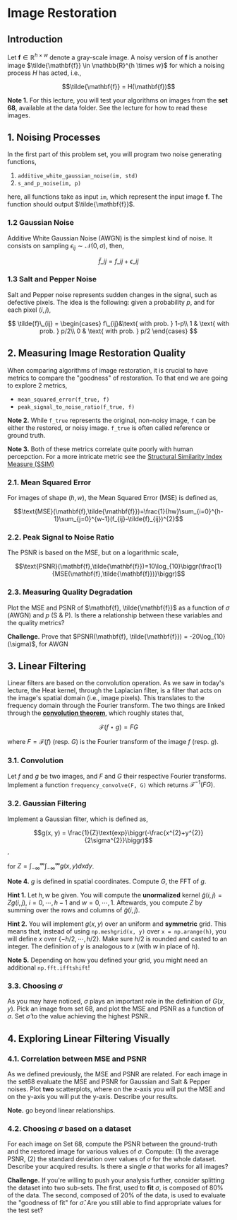 # Image Restoration

## Introduction

Let $\mathbf{f} \in \mathbb{R}^{h \times w}$ denote a gray-scale image. A noisy version of $\mathbf{f}$ is another image $\tilde{\mathbf{f}} \in \mathbb{R}^{h \times w}$ for which a noising process $H$ has acted, i.e.,

$$\tilde{\mathbf{f}} = H(\mathbf{f})$$

__Note 1.__ For this lecture, you will test your algorithms on images from the __set 68__, available at the data folder. See the lecture for how to read these images.

## 1. Noising Processes

In the first part of this problem set, you will program two noise generating functions,

1. ```additive_white_gaussian_noise(im, std)```
2. ```s_and_p_noise(im, p)```

here, all functions take as input ```im```, which represent the input image $\mathbf{f}$. The function should output $\tilde{\mathbf{f}}$.

### 1.2 Gaussian Noise

Additive White Gaussian Noise (AWGN) is the simplest kind of noise. It consists on sampling $\epsilon_{ij} \sim \mathcal{N}(0, \sigma)$, then,

$$\tilde{f}\_{ij} = f\_{ij} + \epsilon\_{ij}$$

### 1.3 Salt and Pepper Noise

Salt and Pepper noise represents sudden changes in the signal, such as defective pixels. The idea is the following: given a probability $p$, and for each pixel $(i, j)$,

$$
\tilde{f}\_{ij} = \begin{cases}
f\_{ij}&\text{ with prob. } 1-p\\
1 & \text{ with prob. } p/2\\
0 & \text{ with prob. } p/2
\end{cases}
$$

## 2. Measuring Image Restoration Quality

When comparing algorithms of image restoration, it is crucial to have metrics to compare the "goodness" of restoration. To that end we are going to explore 2 metrics,

- ```mean_squared_error(f_true, f)```
- ```peak_signal_to_noise_ratio(f_true, f)```

__Note 2.__ While ```f_true``` represents the original, non-noisy image, ```f``` can be either the restored, or noisy image. ```f_true``` is often called reference or ground truth.

__Note 3.__ Both of these metrics correlate quite poorly with human percepction. For a more intricate metric see the [Structural Similarity Index Measure (SSIM)](https://en.wikipedia.org/wiki/Structural_similarity)

### 2.1. Mean Squared Error

For images of shape $(h,w)$, the Mean Squared Error (MSE) is defined as,

$$\text{MSE}(\mathbf{f},\tilde{\mathbf{f}})=\frac{1}{hw}\sum_{i=0}^{h-1}\sum_{j=0}^{w-1}(f_{ij}-\tilde{f}_{ij})^{2}$$

### 2.2. Peak Signal to Noise Ratio

The PSNR is based on the MSE, but on a logarithmic scale,

$$\text{PSNR}(\mathbf{f},\tilde{\mathbf{f}})=10\log_{10}\biggr(\frac{1}{MSE(\mathbf{f},\tilde{\mathbf{f}})}\biggr)$$

### 2.3. Measuring Quality Degradation

Plot the MSE and PSNR of $\mathbf{f}, \tilde{\mathbf{f}}$ as a function of $\sigma$ (AWGN) and $p$ (S & P). Is there a relationship between these variables and the quality metrics?

__Challenge.__ Prove that $PSNR(\mathbf{f}, \tilde{\mathbf{f}}) = -20\log_{10}(\sigma)$, for AWGN

## 3. Linear Filtering

Linear filters are based on the convolution operation. As we saw in today's lecture, the Heat kernel, through the Laplacian filter, is a filter that acts on the image's spatial domain (i.e., image pixels). This translates to the frequency domain through the Fourier transform. The two things are linked through the [__convolution theorem__](https://en.wikipedia.org/wiki/Convolution_theorem), which roughly states that,

$$\mathcal{F}(f \star g) = FG$$

where $F = \mathcal{F}(f)$ (resp. $G$) is the Fourier transform of the image $f$ (resp. $g$).

### 3.1. Convolution

Let $f$ and $g$ be two images, and $F$ and $G$ their respective Fourier transforms. Implement a function ```frequency_convolve(F, G)``` which returns $\mathcal{F}^{-1}(FG)$.

### 3.2. Gaussian Filtering

Implement a Gaussian filter, which is defined as,

$$g(x, y) = \frac{1}{Z}\text{exp}\biggr(-\frac{x^{2}+y^{2}}{2\sigma^{2}}\biggr)$$,

for $Z = \int_{-\infty}^{\infty}\int_{-\infty}^{\infty}g(x, y)dxdy$.

__Note 4.__ $g$ is defined in spatial coordinates. Compute $G$, the FFT of $g$.

__Hint 1.__ Let $h, w$ be given. You will compute the __unormalized__ kernel $\tilde{g}(i,j)=Zg(i,j)$, $i=0,\cdots,h-1$ and $w=0,\cdots,1$. Aftewards, you compute $Z$ by summing over the rows and columns of $\tilde{g}(i,j)$.

__Hint 2.__ You will implement $g(x, y)$ over an uniform and __symmetric__ grid. This means that, instead of using ```np.meshgrid(x, y)``` over ```x = np.arange(h)```, you will define $x$ over $\{-h/2,\cdots,h/2\}$. Make sure $h / 2$ is rounded and casted to an integer. The definition of $y$ is analogous to $x$ (with $w$ in place of $h$).

__Note 5.__ Depending on how you defined your grid, you might need an additional ```np.fft.ifftshift```!

### 3.3. Choosing $\sigma$

As you may have noticed, $\sigma$ plays an important role in the definition of $G(x, y)$. Pick an image from set 68, and plot the MSE and PSNR as a function of $\sigma$. Set $\hat{\sigma}$ to the value achieving the highest PSNR..

## 4. Exploring Linear Filtering Visually

### 4.1. Correlation between MSE and PSNR

As we defined previously, the MSE and PSNR are related. For each image in the set68 evaluate the MSE and PSNR for Gaussian and Salt & Pepper noises. Plot __two__ scatterplots, where on the x-axis you will put the MSE and on the y-axis you will put the y-axis. Describe your results.

__Note.__ go beyond linear relationships.

### 4.2. Choosing $\sigma$ based on a dataset

For each image on Set 68, compute the PSNR between the ground-truth and the restored image for various values of $\sigma$. Compute: (1) the average PSNR, (2) the standard deviation over values of $\sigma$ for the whole dataset. Describe your acquired results. Is there a single $\sigma$ that works for all images?

__Challenge.__ If you're willing to push your analysis further, consider splitting the dataset into two sub-sets. The first, used to __fit__ $\sigma$, is composed of $80\%$ of the data. The second, composed of $20\%$ of the data, is used to evaluate the "goodness of fit" for $\hat{\sigma}$. Are you still able to find appropriate values for the test set?

